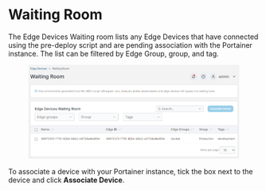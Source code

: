 # Waiting Room

The Edge Devices Waiting room lists any Edge Devices that have connected using the pre-deploy script and are pending association with the Portainer instance. The list can be filtered by Edge Group, group, and tag.

<figure><img src="../../.gitbook/assets/2.18-edge-waitingroom.png" alt=""><figcaption></figcaption></figure>

To associate a device with your Portainer instance, tick the box next to the device and click **Associate Device**.
